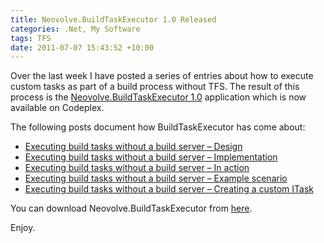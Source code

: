 ```yaml
---
title: Neovolve.BuildTaskExecutor 1.0 Released
categories: .Net, My Software
tags: TFS
date: 2011-07-07 15:43:52 +10:00
---
```


Over the last week I have posted a series of entries about how to execute custom tasks as part of a build process without TFS. The result of this process is the [Neovolve.BuildTaskExecutor 1.0][0] application which is now available on Codeplex.

The following posts document how BuildTaskExecutor has come about:

* [Executing build tasks without a build server – Design][1]
* [Executing build tasks without a build server – Implementation][2]
* [Executing build tasks without a build server – In action][3]
* [Executing build tasks without a build server – Example scenario][4]
* [Executing build tasks without a build server – Creating a custom ITask][5]

You can download Neovolve.BuildTaskExecutor from [here][0].

Enjoy.

[0]: http://neovolve.codeplex.com/releases/view/68714
[1]: /2011/07/01/executing-build-tasks-without-a-build-server-design/
[2]: /2011/07/03/executing-build-tasks-without-a-build-server-implementation/
[3]: /2011/07/06/executing-build-tasks-without-a-build-server-in-action/
[4]: /2011/07/06/executing-build-tasks-without-a-build-server-example-scenario/
[5]: /2011/07/07/executing-build-tasks-without-a-build-server-creating-a-custom-itask/
